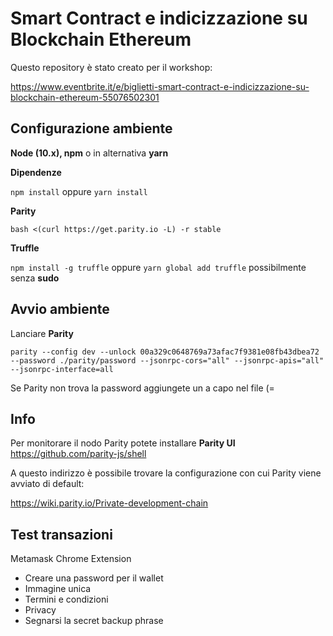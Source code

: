 # Smart Contract e indicizzazione su Blockchain Ethereum

Questo repository è stato creato per il workshop:

https://www.eventbrite.it/e/biglietti-smart-contract-e-indicizzazione-su-blockchain-ethereum-55076502301

## Configurazione ambiente

**Node (10.x), npm** o in alternativa **yarn**

**Dipendenze**

`npm install` oppure `yarn install`

**Parity**

`bash <(curl https://get.parity.io -L) -r stable`

**Truffle**

`npm install -g truffle` oppure `yarn global add truffle` possibilmente senza **sudo**


## Avvio ambiente

Lanciare **Parity**

`parity --config dev --unlock 00a329c0648769a73afac7f9381e08fb43dbea72 --password ./parity/password --jsonrpc-cors="all" --jsonrpc-apis="all" --jsonrpc-interface=all`

Se Parity non trova la password aggiungete un a capo nel file (=

## Info

Per monitorare il nodo Parity potete installare **Parity UI** https://github.com/parity-js/shell

A questo indirizzo è possibile trovare la configurazione con cui Parity viene avviato di default:

https://wiki.parity.io/Private-development-chain

## Test transazioni

Metamask Chrome Extension

- Creare una password per il wallet
- Immagine unica
- Termini e condizioni
- Privacy
- Segnarsi la secret backup phrase
